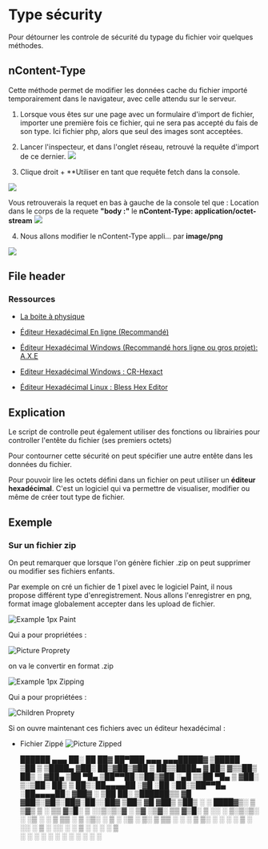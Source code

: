# Type sécurity

Pour détourner les controle de sécurité du typage du fichier voir quelques méthodes.

## nContent-Type

Cette méthode permet de modifier les données cache du fichier importé temporairement dans le navigateur, avec celle attendu sur le serveur.

1. Lorsque vous êtes sur une page avec un formulaire d'import de fichier, importer une première fois ce fichier, qui ne sera pas accepté du fais de son type. Ici fichier php, alors que seul des images sont acceptées. 

2. Lancer l'inspecteur, et dans l'onglet réseau, retrouvé la requête d'import de ce dernier.
![](./assets/exercices_root_me_photo_gallery_v0.03_file_type_request_modify_1.png)

3. Clique droit + **Utiliser en tant que requête fetch dans la console.

![](./assets/exercices_root_me_photo_gallery_v0.03_file_type_request_modify_2.png)

Vous retrouverais la requet en bas à gauche de la console tel que : 
Location dans le corps de la requete **"body :"** le **nContent-Type: application/octet-stream**
![](./assets/exercices_root_me_photo_gallery_v0.03_file_type_request_modify_3.png)

4. Nous allons modifier le nContent-Type  appli... par **image/png**

![](./assets/exercices_root_me_photo_gallery_v0.03_file_type_request_modify_4.png)

## File header

### Ressources

- [La boite à physique](https://laboiteaphysique.fr/site2/index.php/programmation-et-logiciels/programmation)

- [Éditeur Hexadécimal En ligne (Recommandé)](https://hexed.it/)

- [Éditeur Hexadécimal Windows (Recommandé hors ligne ou gros projet): A.X.E](https://en.softonic.com/download/advanced-hex-editor-a-x-e)

- [Editeur Hexadécimal Windows : CR-Hexact](http://crteknologies.fr/logiciels/hexact.php)

- [Éditeur Hexadécimal Linux : Bless Hex Editor](https://github.com/afrantzis/bless)

## Explication 

Le script de controlle peut également utiliser des fonctions ou librairies pour controller l'entête du fichier (ses premiers octets)

Pour contourner cette sécurité on peut spécifier une autre entête dans les données du fichier.

Pour pouvoir lire les octets défini dans un fichier on peut utiliser un **éditeur hexadécimal**. C'est un logiciel qui va permettre de visualiser, modifier ou même de créer tout type de fichier.


## Exemple 

### Sur un fichier zip 

On peut remarquer que lorsque l'on génère fichier .zip on peut supprimer ou modifier ses fichiers enfants. 

Par exemple on cré un fichier de 1 pixel avec le logiciel Paint,
il nous propose différent type d'enregistrement. Nous allons l'enregistrer en png, format image globalement accepter dans les upload de fichier.

![Example 1px Paint](assets/example_1px_paint_1.png)


Qui a pour propriétées : 

![Picture Proprety](assets/example_1px_paint_proprety.png)

on va le convertir en format .zip

![Example 1px Zipping](assets/example_1px_paint_zipping.png)

Qui a pour propriétées : 

![Children Proprety](assets/example_1px_paint_zipping_children_proprety.png)

Si on ouvre maintenant ces fichiers avec un éditeur hexadécimal :

- Fichier Zippé
![Picture Zipped](assets/example_1px_paint_zipped_hexa_editor.png)





  ██████  ▄▄▄       ██░ ██  ██▓ ██▀███   ▄▄▄     ▄▄▄█████▓ ▒█████  
▒██    ▒ ▒████▄    ▓██░ ██▒▓██▒▓██ ▒ ██▒▒████▄   ▓  ██▒ ▓▒▒██▒  ██▒
░ ▓██▄   ▒██  ▀█▄  ▒██▀▀██░▒██▒▓██ ░▄█ ▒▒██  ▀█▄ ▒ ▓██░ ▒░▒██░  ██▒
  ▒   ██▒░██▄▄▄▄██ ░▓█ ░██ ░██░▒██▀▀█▄  ░██▄▄▄▄██░ ▓██▓ ░ ▒██   ██░
▒██████▒▒ ▓█   ▓██▒░▓█▒░██▓░██░░██▓ ▒██▒ ▓█   ▓██▒ ▒██▒ ░ ░ ████▓▒░
▒ ▒▓▒ ▒ ░ ▒▒   ▓▒█░ ▒ ░░▒░▒░▓  ░ ▒▓ ░▒▓░ ▒▒   ▓▒█░ ▒ ░░   ░ ▒░▒░▒░ 
░ ░▒  ░ ░  ▒   ▒▒ ░ ▒ ░▒░ ░ ▒ ░  ░▒ ░ ▒░  ▒   ▒▒ ░   ░      ░ ▒ ▒░ 
░  ░  ░    ░   ▒    ░  ░░ ░ ▒ ░  ░░   ░   ░   ▒    ░      ░ ░ ░ ▒  
      ░        ░  ░ ░  ░  ░ ░     ░           ░  ░            ░ ░  
                                                                   
                                                                   
                                                                  
                                                                  
